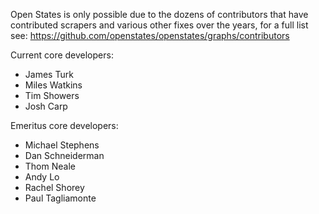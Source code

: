 Open States is only possible due to the dozens of contributors that have contributed scrapers and various other fixes over the years, for a full list see:
https://github.com/openstates/openstates/graphs/contributors

Current core developers:
* James Turk
* Miles Watkins
* Tim Showers
* Josh Carp

Emeritus core developers:
* Michael Stephens
* Dan Schneiderman
* Thom Neale
* Andy Lo
* Rachel Shorey
* Paul Tagliamonte
